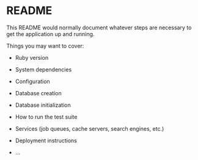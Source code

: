 # README

This README would normally document whatever steps are necessary to get the
application up and running.

Things you may want to cover:

* Ruby version

* System dependencies

* Configuration

* Database creation

* Database initialization

* How to run the test suite

* Services (job queues, cache servers, search engines, etc.)

* Deployment instructions

* ...


<!-- postgres://e_commerce_prb7_user:lcqzUeqdo8uVW8EwMx8afqiHzEAsf8qb@dpg-ceaukk9a6gdichjekja0-a/e_commerce_prb7 -->
<!-- postgres://e_commerce_prb7_user:lcqzUeqdo8uVW8EwMx8afqiHzEAsf8qb@dpg-ceaukk9a6gdichjekja0-a.oregon-postgres.render.com/e_commerce_prb7 -->